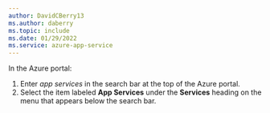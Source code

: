 ```yaml
---
author: DavidCBerry13
ms.author: daberry
ms.topic: include
ms.date: 01/29/2022
ms.service: azure-app-service
---
```

In the Azure portal:

   1. Enter *app services* in the search bar at the top of the Azure portal.
   1. Select the item labeled **App Services** under the **Services** heading on the menu that appears below the search bar.